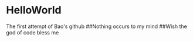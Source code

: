 # HelloWorld
 The first attempt of Bao's github
##Nothing occurs to my mind
##Wish the god of code bless me
